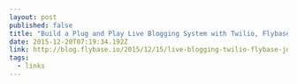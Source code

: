 ```yaml
---
layout: post 
published: false 
title: "Build a Plug and Play Live Blogging System with Twilio, Flybase and Joined Node" 
date: 2015-12-20T07:19:34.192Z 
link: http://blog.flybase.io/2015/12/15/live-blogging-twilio-flybase-joined-node/ 
tags:
  - links
---
```


